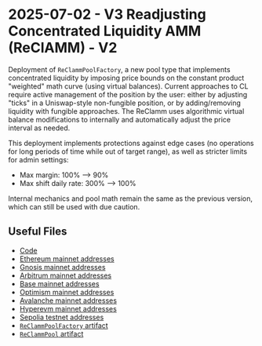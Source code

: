 # 2025-07-02 - V3 Readjusting Concentrated Liquidity AMM (ReClAMM) - V2

Deployment of `ReClammPoolFactory`, a new pool type that implements concentrated liquidity by imposing price bounds on the constant product "weighted" math curve (using virtual balances). Current approaches to CL require active management of the position by the user: either by adjusting "ticks" in a Uniswap-style non-fungible position, or by adding/removing liquidity with fungible approaches. The ReClamm uses algorithmic virtual balance modifications to internally and automatically adjust the price interval as needed.

This deployment implements protections against edge cases (no operations for long periods of time while out of target range), as well as stricter limits for admin settings:
- Max margin: 100% --> 90%
- Max shift daily rate: 300% --> 100%

Internal mechanics and pool math remain the same as the previous version, which can still be used with due caution.

## Useful Files

- [Code](https://github.com/balancer/reclamm/commit/7f33fe215df39cd39144c841266df4cea9b094ab)
- [Ethereum mainnet addresses](./output/mainnet.json)
- [Gnosis mainnet addresses](./output/gnosis.json)
- [Arbitrum mainnet addresses](./output/arbitrum.json)
- [Base mainnet addresses](./output/base.json)
- [Optimism mainnet addresses](./output/optimism.json)
- [Avalanche mainnet addresses](./output/avalanche.json)
- [Hyperevm mainnet addresses](./output/hyperevm.json)
- [Sepolia testnet addresses](./output/sepolia.json)
- [`ReClammPoolFactory` artifact](./artifact/ReClammPoolFactory.json)
- [`ReClammPool` artifact](./artifact/ReClammPool.json)
